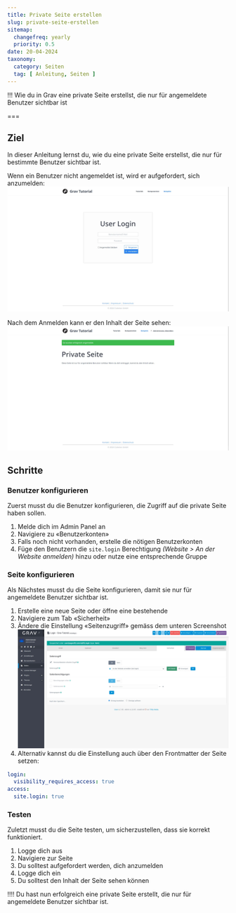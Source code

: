 ```yaml
---
title: Private Seite erstellen
slug: private-seite-erstellen
sitemap:
  changefreq: yearly
  priority: 0.5
date: 20-04-2024
taxonomy:
  category: Seiten
  tag: [ Anleitung, Seiten ]
---
```


!!! Wie du in Grav eine private Seite erstellst, die nur für angemeldete Benutzer sichtbar ist

===

## Ziel

In dieser Anleitung lernst du, wie du eine private Seite erstellst, die nur für bestimmte Benutzer sichtbar ist.

Wenn ein Benutzer nicht angemeldet ist, wird er aufgefordert, sich anzumelden:
![Screenshot Private Seite - Login](private-seite-login.webp?lightbox&resize=600)

Nach dem Anmelden kann er den Inhalt der Seite sehen:
![Screenshot Private Seite - angemeldet](private-seite-angemeldet.webp?lightbox&resize=600)

## Schritte

### Benutzer konfigurieren

Zuerst musst du die Benutzer konfigurieren, die Zugriff auf die private Seite haben sollen.

1. Melde dich im Admin Panel an
2. Navigiere zu «Benutzerkonten»
3. Falls noch nicht vorhanden, erstelle die nötigen Benutzerkonten
4. Füge den Benutzern die `site.login` Berechtigung _(Website > An der Website anmelden)_ hinzu oder nutze eine entsprechende Gruppe

### Seite konfigurieren

Als Nächstes musst du die Seite konfigurieren, damit sie nur für angemeldete Benutzer sichtbar ist.

1. Erstelle eine neue Seite oder öffne eine bestehende
2. Navigiere zum Tab «Sicherheit»
3. Ändere die Einstellung «Seitenzugriff» gemäss dem unteren Screenshot
![Screenshot Admin Panel](admin-private-seite.webp?lightbox&resize=600)
4. Alternativ kannst du die Einstellung auch über den Frontmatter der Seite setzen:

```yaml
login:
  visibility_requires_access: true
access:
  site.login: true
```

### Testen

Zuletzt musst du die Seite testen, um sicherzustellen, dass sie korrekt funktioniert.

1. Logge dich aus
2. Navigiere zur Seite
3. Du solltest aufgefordert werden, dich anzumelden
4. Logge dich ein
5. Du solltest den Inhalt der Seite sehen können

!!!! Du hast nun erfolgreich eine private Seite erstellt, die nur für angemeldete Benutzer sichtbar ist.
 